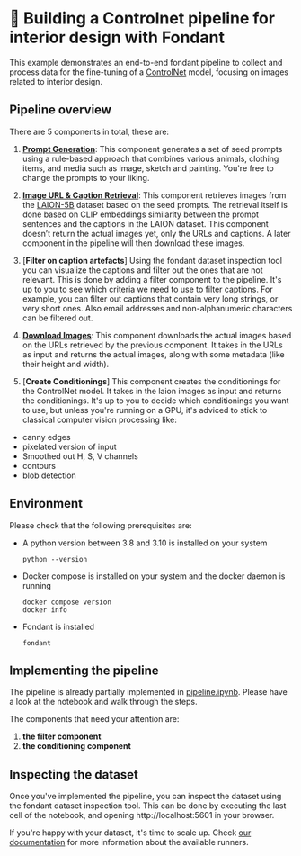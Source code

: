# 🍫 Building a Controlnet pipeline for interior design with Fondant

This example demonstrates an end-to-end fondant pipeline to collect and process data for the fine-tuning of a [ControlNet](https://github.com/lllyasviel/ControlNet) model, focusing on images related to interior design.

## Pipeline overview

There are 5 components in total, these are:

1. [**Prompt Generation**](components/generate_prompts): This component generates a set of seed prompts using a rule-based approach that combines various animals, clothing items, and media such as image, sketch and painting. You're free to change the prompts to your liking.

2. [**Image URL & Caption Retrieval**](https://github.com/ml6team/fondant/tree/main/components/prompt_based_laion_retrieval): This component retrieves images from the [LAION-5B](https://laion.ai/blog/laion-5b/) dataset based on the seed prompts. The retrieval itself is done based on CLIP embeddings similarity between the prompt sentences and the captions in the LAION dataset. This component doesn’t return the actual images yet, only the URLs and captions. A later component in the pipeline will then download these images.

3. [**Filter on caption artefacts**] Using the fondant dataset inspection tool you can visualize the captions and filter out the ones that are not relevant. This is done by adding a filter component to the pipeline. It's up to you to see which criteria we need to use to filter captions. For example, you can filter out captions that contain very long strings, or very short ones. Also email addresses and non-alphanumeric characters can be filtered out.


4. [**Download Images**](https://github.com/ml6team/fondant/tree/main/components/download_images): This component downloads the actual images based on the URLs retrieved by the previous component. It takes in the URLs as input and returns the actual images, along with some metadata (like their height and width).


5. [**Create Conditionings**] This component creates the conditionings for the ControlNet model. It takes in the laion images as input and returns the conditionings. It's up to you to decide which conditionings you want to use, but unless you're running on a GPU, it's adviced to stick to classical computer vision processing like:
- canny edges
- pixelated version of input
- Smoothed out H, S, V channels
- contours
- blob detection

## Environment

Please check that the following prerequisites are:
- A python version between 3.8 and 3.10 is installed on your system
  ```shell
  python --version
  ```
- Docker compose is installed on your system and the docker daemon is running
  ```shell
  docker compose version
  docker info
  ```
- Fondant is installed
  ```shell
  fondant
  ```

## Implementing the pipeline

The pipeline is already partially implemented in [pipeline.ipynb](pipeline.ipynb).
Please have a look at the notebook and walk through the steps.

The components that need your attention are:
1. **the filter component**
2. **the conditioning component**

## Inspecting the dataset

Once you've implemented the pipeline, you can inspect the dataset using the fondant dataset inspection tool.
This can be done by executing the last cell of the notebook, and opening http://localhost:5601 in your browser.

If you're happy with your dataset, it's time to scale up. Check
[our documentation](https://fondant.ai/en/latest/pipeline/#compiling-and-running-a-pipeline) for
more information about the available runners.
